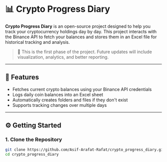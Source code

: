 # 📊 Crypto Progress Diary

**Crypto Progress Diary** is an open-source project designed to help you track your cryptocurrency holdings day by day. This project interacts with the Binance API to fetch your balances and stores them in an Excel file for historical tracking and analysis.

> 🚧 This is the first phase of the project. Future updates will include visualization, analytics, and better reporting.

---

## 🚀 Features

- Fetches current crypto balances using your Binance API credentials
- Logs daily coin balances into an Excel sheet
- Automatically creates folders and files if they don't exist
- Supports tracking changes over multiple days

---

## ⚙️ Getting Started

### 1. Clone the Repository

```bash
git clone https://github.com/Asif-Arafat-Rafat/crypto_progress_diary.git
cd crypto_progress_diary
